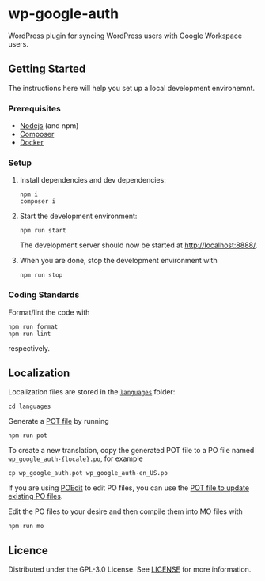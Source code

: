 # wp-google-auth

WordPress plugin for syncing WordPress users with Google Workspace users.

## Getting Started

The instructions here will help you set up a local development environemnt.

### Prerequisites

-   [Nodejs](https://nodejs.org) (and npm)
-   [Composer](https://getcomposer.org/)
-   [Docker](https://www.docker.com/)

### Setup

1. Install dependencies and dev dependencies:

    ```console
    npm i
    composer i
    ```

1. Start the development environment:

    ```console
    npm run start
    ```

    The development server should now be started at <http://localhost:8888/>.

1. When you are done, stop the development environment with
    ```console
    npm run stop
    ```

### Coding Standards

Format/lint the code with

```console
npm run format
npm run lint
```

respectively.

## Localization

Localization files are stored in the [`languages`](./languages) folder:

```console
cd languages
```

Generate a [POT file](https://developer.wordpress.org/plugins/internationalization/localization/#localization-files) by running

```console
npm run pot
```

To create a new translation, copy the generated POT file to a PO file named `wp_google_auth-{locale}.po`, for example

```
cp wp_google_auth.pot wp_google_auth-en_US.po
```

If you are using [POEdit](https://poedit.net/) to edit PO files, you can use the [POT file to update existing PO files](https://stackoverflow.com/a/32316538).

Edit the PO files to your desire and then compile them into MO files with

```console
npm run mo
```

## Licence

Distributed under the GPL-3.0 License. See [LICENSE](./LICENCE) for more information.
